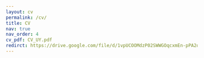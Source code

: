 ```yaml
---
layout: cv
permalink: /cv/
title: CV
nav: true
nav_order: 4
cv_pdf: CV_UY.pdf
redirct: https://drive.google.com/file/d/1vpUCOOMdzP02SWWGOqcxmEn-pPA2d-0I/view?usp=sharing
---
```


